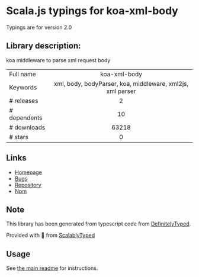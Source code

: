 
# Scala.js typings for koa-xml-body

Typings are for version 2.0

## Library description:
koa middleware to parse xml request body

|                    |                 |
| ------------------ | :-------------: |
| Full name          | koa-xml-body |
| Keywords           | xml, body, bodyParser, koa, middleware, xml2js, xml parser |
| # releases         | 2 |
| # dependents       | 10 |
| # downloads        | 63218 |
| # stars            | 0 |

## Links
- [Homepage](https://github.com/creeperyang/koa-xml-body#readme)
- [Bugs](https://github.com/creeperyang/koa-xml-body/issues)
- [Repository](https://github.com/creeperyang/koa-xml-body)
- [Npm](https://www.npmjs.com/package/koa-xml-body)
    


## Note
This library has been generated from typescript code from [DefinitelyTyped](https://definitelytyped.org).

Provided with :purple_heart: from [ScalablyTyped](https://github.com/oyvindberg/ScalablyTyped)

## Usage
See [the main readme](../../readme.md) for instructions.



